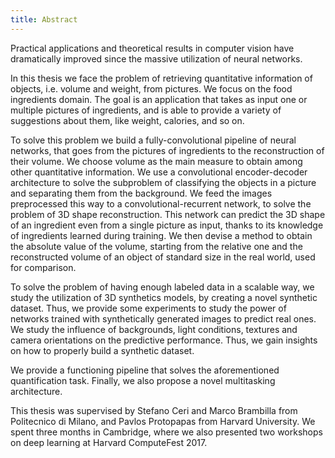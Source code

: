 ```yaml
---
title: Abstract
---
```


Practical applications and theoretical results in computer vision have
dramatically improved since the massive utilization of neural networks.

In this thesis we face the problem of retrieving quantitative
information of objects, i.e. volume and weight, from pictures. We focus
on the food ingredients domain. The goal is an application that takes as
input one or multiple pictures of ingredients, and is able to provide a
variety of suggestions about them, like weight, calories, and so on.

To solve this problem we build a fully-convolutional pipeline of neural
networks, that goes from the pictures of ingredients to the
reconstruction of their volume. We choose volume as the main measure to
obtain among other quantitative information. We use a convolutional
encoder-decoder architecture to solve the subproblem of classifying the
objects in a picture and separating them from the background. We feed
the images preprocessed this way to a convolutional-recurrent network,
to solve the problem of 3D shape reconstruction. This network can
predict the 3D shape of an ingredient even from a single picture as
input, thanks to its knowledge of ingredients learned during training.
We then devise a method to obtain the absolute value of the volume,
starting from the relative one and the reconstructed volume of an object
of standard size in the real world, used for comparison.

To solve the problem of having enough labeled data in a scalable way, we
study the utilization of 3D synthetics models, by creating a novel
synthetic dataset. Thus, we provide some experiments to study the power
of networks trained with synthetically generated images to predict real
ones. We study the influence of backgrounds, light conditions, textures
and camera orientations on the predictive performance. Thus, we gain
insights on how to properly build a synthetic dataset.

We provide a functioning pipeline that solves the aforementioned
quantification task. Finally, we also propose a novel multitasking
architecture.

This thesis was supervised by Stefano Ceri and Marco Brambilla from
Politecnico di Milano, and Pavlos Protopapas from Harvard University. We
spent three months in Cambridge, where we also presented two workshops
on deep learning at Harvard ComputeFest 2017.
